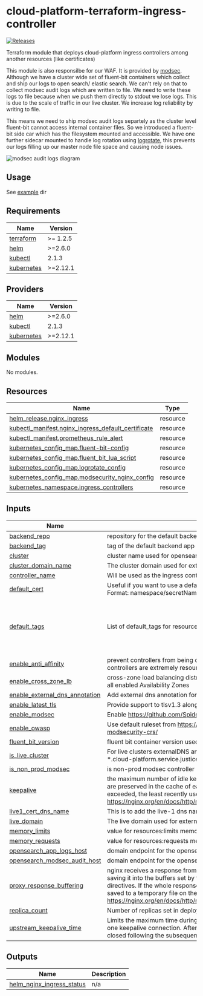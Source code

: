 # cloud-platform-terraform-ingress-controller

[![Releases](https://img.shields.io/github/release/ministryofjustice/cloud-platform-terraform-ingress-controller/all.svg?style=flat-square)](https://github.com/ministryofjustice/cloud-platform-terraform-ingress-controller/releases)

Terraform module that deploys cloud-platform ingress controllers among another resources (like certificates)

This module is also responsilbe for our WAF. It is provided by [modsec](https://github.com/SpiderLabs/ModSecurity). Although we have a cluster wide set of fluent-bit containers which collect and ship our logs to open search/ elastic search. We can't rely on that to collect modsec audit logs which are written to file. We need to write these logs to file because when we push them directly to stdout we lose logs. This is due to the scale of traffic in our live cluster. We increase log reliability by writing to file.

This means we need to ship modsec audit logs separtely as the cluster level fluent-bit cannot access internal container files. So we introduced a fluent-bit side car which has the filesystem mounted and accessible. We have one further sidecar mounted to handle log rotation using [logrotate](https://linux.die.net/man/8/logrotate), this prevents our logs filling up our master node file space and causing node issues.

![modsec audit logs diagram]("./images/modsec-audit-logs-diagram.png/" "modsec pod architecture")

## Usage

See [example](example/) dir

<!-- BEGIN_TF_DOCS -->
## Requirements

| Name | Version |
|------|---------|
| <a name="requirement_terraform"></a> [terraform](#requirement\_terraform) | >= 1.2.5 |
| <a name="requirement_helm"></a> [helm](#requirement\_helm) | >=2.6.0 |
| <a name="requirement_kubectl"></a> [kubectl](#requirement\_kubectl) | 2.1.3 |
| <a name="requirement_kubernetes"></a> [kubernetes](#requirement\_kubernetes) | >=2.12.1 |

## Providers

| Name | Version |
|------|---------|
| <a name="provider_helm"></a> [helm](#provider\_helm) | >=2.6.0 |
| <a name="provider_kubectl"></a> [kubectl](#provider\_kubectl) | 2.1.3 |
| <a name="provider_kubernetes"></a> [kubernetes](#provider\_kubernetes) | >=2.12.1 |

## Modules

No modules.

## Resources

| Name | Type |
|------|------|
| [helm_release.nginx_ingress](https://registry.terraform.io/providers/hashicorp/helm/latest/docs/resources/release) | resource |
| [kubectl_manifest.nginx_ingress_default_certificate](https://registry.terraform.io/providers/alekc/kubectl/2.1.3/docs/resources/manifest) | resource |
| [kubectl_manifest.prometheus_rule_alert](https://registry.terraform.io/providers/alekc/kubectl/2.1.3/docs/resources/manifest) | resource |
| [kubernetes_config_map.fluent-bit-config](https://registry.terraform.io/providers/hashicorp/kubernetes/latest/docs/resources/config_map) | resource |
| [kubernetes_config_map.fluent_bit_lua_script](https://registry.terraform.io/providers/hashicorp/kubernetes/latest/docs/resources/config_map) | resource |
| [kubernetes_config_map.logrotate_config](https://registry.terraform.io/providers/hashicorp/kubernetes/latest/docs/resources/config_map) | resource |
| [kubernetes_config_map.modsecurity_nginx_config](https://registry.terraform.io/providers/hashicorp/kubernetes/latest/docs/resources/config_map) | resource |
| [kubernetes_namespace.ingress_controllers](https://registry.terraform.io/providers/hashicorp/kubernetes/latest/docs/resources/namespace) | resource |

## Inputs

| Name | Description | Type | Default | Required |
|------|-------------|------|---------|:--------:|
| <a name="input_backend_repo"></a> [backend\_repo](#input\_backend\_repo) | repository for the default backend app | `string` | `"ministryofjustice/cloud-platform-custom-error-pages"` | no |
| <a name="input_backend_tag"></a> [backend\_tag](#input\_backend\_tag) | tag of the default backend app | `string` | `"1.1.5"` | no |
| <a name="input_cluster"></a> [cluster](#input\_cluster) | cluster name used for opensearch indices | `string` | `""` | no |
| <a name="input_cluster_domain_name"></a> [cluster\_domain\_name](#input\_cluster\_domain\_name) | The cluster domain used for externalDNS annotations and certmanager | `any` | n/a | yes |
| <a name="input_controller_name"></a> [controller\_name](#input\_controller\_name) | Will be used as the ingress controller name and the class annotation | `string` | n/a | yes |
| <a name="input_default_cert"></a> [default\_cert](#input\_default\_cert) | Useful if you want to use a default certificate for your ingress controller. Format: namespace/secretName | `string` | `"ingress-controllers/default-certificate"` | no |
| <a name="input_default_tags"></a> [default\_tags](#input\_default\_tags) | List of default\_tags for resources | `map(string)` | <pre>{<br/>  "business-unit": "Platforms",<br/>  "owner": "Cloud Platform: platforms@digital.justice.gov.uk",<br/>  "source-code": "github.com/ministryofjustice/cloud-platform-terraform-ingress-controller"<br/>}</pre> | no |
| <a name="input_enable_anti_affinity"></a> [enable\_anti\_affinity](#input\_enable\_anti\_affinity) | prevent controllers from being deployed to the same node, useful in live as controllers are extremely resource heavy | `bool` | `false` | no |
| <a name="input_enable_cross_zone_lb"></a> [enable\_cross\_zone\_lb](#input\_enable\_cross\_zone\_lb) | cross-zone load balancing distributes traffic across the registered targets in all enabled Availability Zones | `bool` | `true` | no |
| <a name="input_enable_external_dns_annotation"></a> [enable\_external\_dns\_annotation](#input\_enable\_external\_dns\_annotation) | Add external dns annotation for service | `bool` | `false` | no |
| <a name="input_enable_latest_tls"></a> [enable\_latest\_tls](#input\_enable\_latest\_tls) | Provide support to tlsv1.3 along with tlsv1.2 | `bool` | `false` | no |
| <a name="input_enable_modsec"></a> [enable\_modsec](#input\_enable\_modsec) | Enable https://github.com/SpiderLabs/ModSecurity-nginx | `bool` | `false` | no |
| <a name="input_enable_owasp"></a> [enable\_owasp](#input\_enable\_owasp) | Use default ruleset from https://github.com/SpiderLabs/owasp-modsecurity-crs/ | `bool` | `false` | no |
| <a name="input_fluent_bit_version"></a> [fluent\_bit\_version](#input\_fluent\_bit\_version) | fluent bit container version used to exrtact modsec audit logs | `string` | `"3.0.2-amd64"` | no |
| <a name="input_is_live_cluster"></a> [is\_live\_cluster](#input\_is\_live\_cluster) | For live clusters externalDNS annotation will have var.live\_domain (default *.cloud-platform.service.justice.gov.uk) | `bool` | `false` | no |
| <a name="input_is_non_prod_modsec"></a> [is\_non\_prod\_modsec](#input\_is\_non\_prod\_modsec) | is non-prod modsec controller | `bool` | `false` | no |
| <a name="input_keepalive"></a> [keepalive](#input\_keepalive) | the maximum number of idle keepalive connections to upstream servers that are preserved in the cache of each worker process. When this number is exceeded, the least recently used connections are closed. https://nginx.org/en/docs/http/ngx_http_upstream_module.html#keepalive | `number` | `320` | no |
| <a name="input_live1_cert_dns_name"></a> [live1\_cert\_dns\_name](#input\_live1\_cert\_dns\_name) | This is to add the live-1 dns name for eks-live cluster default certificate | `string` | `""` | no |
| <a name="input_live_domain"></a> [live\_domain](#input\_live\_domain) | The live domain used for externalDNS annotation | `string` | `"cloud-platform.service.justice.gov.uk"` | no |
| <a name="input_memory_limits"></a> [memory\_limits](#input\_memory\_limits) | value for resources:limits memory value | `string` | `"2Gi"` | no |
| <a name="input_memory_requests"></a> [memory\_requests](#input\_memory\_requests) | value for resources:requests memory value | `string` | `"512Mi"` | no |
| <a name="input_opensearch_app_logs_host"></a> [opensearch\_app\_logs\_host](#input\_opensearch\_app\_logs\_host) | domain endpoint for the opensearch app logs cluster | `string` | `""` | no |
| <a name="input_opensearch_modsec_audit_host"></a> [opensearch\_modsec\_audit\_host](#input\_opensearch\_modsec\_audit\_host) | domain endpoint for the opensearch modsec audit cluster | `string` | `""` | no |
| <a name="input_proxy_response_buffering"></a> [proxy\_response\_buffering](#input\_proxy\_response\_buffering) | nginx receives a response from the proxied server as soon as possible, saving it into the buffers set by the proxy\_buffer\_size and proxy\_buffers directives. If the whole response does not fit into memory, a part of it can be saved to a temporary file on the disk. https://nginx.org/en/docs/http/ngx_http_proxy_module.html#proxy_buffering | `string` | `"off"` | no |
| <a name="input_replica_count"></a> [replica\_count](#input\_replica\_count) | Number of replicas set in deployment | `string` | n/a | yes |
| <a name="input_upstream_keepalive_time"></a> [upstream\_keepalive\_time](#input\_upstream\_keepalive\_time) | Limits the maximum time during which requests can be processed through one keepalive connection. After this time is reached, the connection is closed following the subsequent request processing. | `string` | `"1h"` | no |

## Outputs

| Name | Description |
|------|-------------|
| <a name="output_helm_nginx_ingress_status"></a> [helm\_nginx\_ingress\_status](#output\_helm\_nginx\_ingress\_status) | n/a |
<!-- END_TF_DOCS -->
